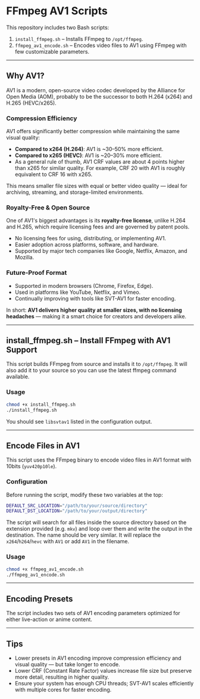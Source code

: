# FFmpeg AV1 Scripts

This repository includes two Bash scripts:

1. `install_ffmpeg.sh` – Installs FFmpeg to `/opt/ffmpeg`.
2. `ffmpeg_av1_encode.sh` – Encodes video files to AV1 using FFmpeg with few customizable parameters.

---

## Why AV1?

AV1 is a modern, open-source video codec developed by the Alliance for Open Media (AOM), probably to be the successor to both H.264 (x264) and H.265 (HEVC/x265).



### Compression Efficiency

AV1 offers significantly better compression while maintaining the same visual quality:

- **Compared to x264 (H.264)**: AV1 is ~30–50% more efficient.
- **Compared to x265 (HEVC)**: AV1 is ~20–30% more efficient.
- As a general rule of thumb, AV1 CRF values are about 4 points higher than x265 for similar quality. For example, CRF 20 with AV1 is roughly equivalent to CRF 16 with x265.

This means smaller file sizes with equal or better video quality — ideal for archiving, streaming, and storage-limited environments.

### Royalty-Free & Open Source

One of AV1's biggest advantages is its **royalty-free license**, unlike H.264 and H.265, which require licensing fees and are governed by patent pools.

- No licensing fees for using, distributing, or implementing AV1.
- Easier adoption across platforms, software, and hardware.
- Supported by major tech companies like Google, Netflix, Amazon, and Mozilla.

### Future-Proof Format

- Supported in modern browsers (Chrome, Firefox, Edge).
- Used in platforms like YouTube, Netflix, and Vimeo.
- Continually improving with tools like SVT-AV1 for faster encoding.

In short: **AV1 delivers higher quality at smaller sizes, with no licensing headaches** — making it a smart choice for creators and developers alike.

---

## install_ffmpeg.sh – Install FFmpeg with AV1 Support

This script builds FFmpeg from source and installs it to `/opt/ffmpeg`. It will also add it to your source so you can use the latest ffmpeg command available.

### Usage

```bash
chmod +x install_ffmpeg.sh
./install_ffmpeg.sh
```

You should see `libsvtav1` listed in the configuration output.

---

## Encode Files in AV1

This script uses the FFmpeg binary to encode video files in AV1 format with 10bits (`yuv420p10le`).

### Configuration

Before running the script, modify these two variables at the top:

```bash
DEFAULT_SRC_LOCATION="/path/to/your/source/directory"
DEFAULT_DST_LOCATION="/path/to/your/output/directory"
```

The script will search for all files inside the source directory based on the extension provided (e.g. `mkv`) and loop over them and write the output in the destination. The name should be very similar. It will replace the `x264`/`h264`/`hevc` with `AV1` or add `AV1` in the filename. 

### Usage

```bash
chmod +x ffmpeg_av1_encode.sh
./ffmpeg_av1_encode.sh
```

---

## Encoding Presets

The script includes two sets of AV1 encoding parameters optimized for either live-action or anime content.

---

## Tips

- Lower presets in AV1 encoding improve compression efficiency and visual quality — but take longer to encode.
- Lower CRF (Constant Rate Factor) values increase file size but preserve more detail, resulting in higher quality.
- Ensure your system has enough CPU threads; SVT-AV1 scales efficiently with multiple cores for faster encoding.



